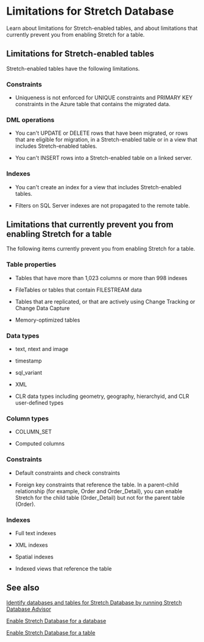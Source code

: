 <properties
	pageTitle="Limitations for Stretch Database | Microsoft Azure"
	description="Learn about limitations for Stretch Database."
	services="sql-server-stretch-database"
	documentationCenter=""
	authors="douglaslMS"
	manager=""
	editor=""/>

<tags
	ms.service="sql-server-stretch-database"
	ms.workload="data-management"
	ms.tgt_pltfrm="na"
	ms.devlang="na"
	ms.topic="article"
	ms.date="06/14/2016"
	ms.author="douglasl"/>

# Limitations for Stretch Database

Learn about limitations for Stretch\-enabled tables, and about limitations that currently prevent you from enabling Stretch for a table.

##  <a name="Caveats"></a> Limitations for Stretch\-enabled tables

Stretch\-enabled tables have the following limitations.

### Constraints

-   Uniqueness is not enforced for UNIQUE constraints and PRIMARY KEY constraints in the Azure table that contains the migrated data.

### DML operations

-   You can't UPDATE or DELETE rows that have been migrated, or rows that are eligible for migration, in a Stretch\-enabled table or in a view that includes Stretch\-enabled tables.

-   You can't INSERT rows into a Stretch\-enabled table on a linked server.

### Indexes

-   You can't create an index for a view that includes Stretch\-enabled tables.

-   Filters on SQL Server indexes are not propagated to the remote table.

##  <a name="Limitations"></a> Limitations that currently prevent you from enabling Stretch for a table

The following items currently prevent you from enabling Stretch for a table.

### Table properties

-   Tables that have more than 1,023 columns or more than 998 indexes

-   FileTables or tables that contain FILESTREAM data

-   Tables that are replicated, or that are actively using Change Tracking or Change Data Capture

-   Memory\-optimized tables

### Data types

-   text, ntext and image

-   timestamp

-   sql\_variant

-   XML

-   CLR data types including geometry, geography, hierarchyid, and CLR user\-defined types

### Column types

-   COLUMN\_SET

-   Computed columns

### Constraints

-   Default constraints and check constraints

-   Foreign key constraints that reference the table. In a parent\-child relationship \(for example, Order and Order\_Detail\), you can enable Stretch for the child table \(Order\_Detail\) but not for the parent table \(Order\).

### Indexes

-   Full text indexes

-   XML indexes

-   Spatial indexes

-   Indexed views that reference the table

## See also

[Identify databases and tables for Stretch Database by running Stretch Database Advisor](sql-server-stretch-database-identify-databases.md)

[Enable Stretch Database for a database](sql-server-stretch-database-enable-database.md)

[Enable Stretch Database for a table](sql-server-stretch-database-enable-table.md)

